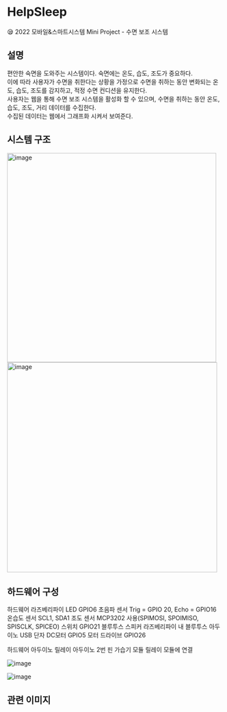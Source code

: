 # HelpSleep
😪 2022 모바일&amp;스마트시스템 Mini Project - 수면 보조 시스템

## 설명
편안한 숙면을 도와주는 시스템이다. 숙면에는 온도, 습도, 조도가 중요하다. <br>
이에 따라 사용자가 수면을 취한다는 상황을 가정으로 수면을 취하는 동안 변화되는 온도, 습도, 조도를 감지하고, 적정 수면 컨디션을 유지한다. <br>
사용자는 웹을 통해 수면 보조 시스템을 활성화 할 수 있으며, 수면을 취하는 동안 온도, 습도, 조도, 거리 데이터를 수집한다. <br>
수집된 데이터는 웹에서 그래프화 시켜서 보여준다.<br>

## 시스템 구조
<img width="489" alt="image" src="https://github.com/gesal03/HelpSleep/assets/77336664/8fd0e397-d967-47f8-b19d-ae5882947aa4"><br>
<img width="491" alt="image" src="https://github.com/gesal03/HelpSleep/assets/77336664/6d9bcb60-5d1a-493c-9830-e6939b808a3c">

## 하드웨어 구성
하드웨어	라즈베리파이
LED	GPIO6
초음파 센서	Trig = GPIO 20,  Echo = GPIO16
온습도 센서	SCL1, SDA1
조도 센서	MCP3202 사용(SPIMOSI, SPOIMISO, SPISCLK, SPICEO)
스위치	GPIO21
블루투스 스피커	라즈베리파이 내 블루투스
아두이노	USB 단자
DC모터	GPIO5
모터 드라이브		GPIO26

하드웨어	아두이노
릴레이	아두이노 2번 핀
가습기 모듈	릴레이 모듈에 연결

![image](https://github.com/gesal03/HelpSleep/assets/77336664/80872264-5b88-49c8-9bf6-48163470773c)


![image](https://github.com/gesal03/HelpSleep/assets/77336664/666e5be0-4183-4755-80e6-c01f6f61c752)


## 관련 이미지
